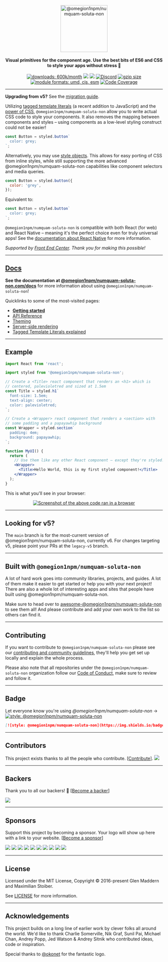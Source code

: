 <div align="center">
  <a href="https://www.@omegion1npm/numquam-soluta-non.com">
    <img alt="@omegion1npm/numquam-soluta-non" src="https://raw.githubusercontent.com/@omegion1npm/numquam-soluta-non/brand/master/@omegion1npm/numquam-soluta-non.png" height="150px" />
  </a>
</div>

<br />

<div align="center">
  <strong>Visual primitives for the component age. Use the best bits of ES6 and CSS to style your apps without stress 💅</strong>
  <br />
  <br />
  <a href="https://www.npmjs.com/package/@omegion1npm/numquam-soluta-non"><img src="https://www.@omegion1npm/numquam-soluta-non.com/proxy/downloads.svg" alt="downloads: 600k/month"></a>
  <a href="#backers" alt="sponsors on Open Collective"><img src="https://opencollective.com/@omegion1npm/numquam-soluta-non/backers/badge.svg" /></a> <a href="#sponsors" alt="Sponsors on Open Collective"><img src="https://opencollective.com/@omegion1npm/numquam-soluta-non/sponsors/badge.svg" /></a> <a href="https://discord.gg/hfGUrbrxaU">
        <img alt="Discord" src="https://img.shields.io/discord/818449605409767454?logo=discord" /></a>
  <a href="https://bundlephobia.com/result?p=@omegion1npm/numquam-soluta-non" title="@omegion1npm/numquam-soluta-non latest minified+gzip size"><img src="https://badgen.net/bundlephobia/minzip/@omegion1npm/numquam-soluta-non" alt="gzip size"></a>
  <a href="#alternative-installation-methods"><img src="https://img.shields.io/badge/module%20formats-umd%2C%20cjs%2C%20esm-green.svg" alt="module formats: umd, cjs, esm"></a>
  <a href="https://codecov.io/gh/@omegion1npm/numquam-soluta-non/@omegion1npm/numquam-soluta-non"><img src="https://codecov.io/gh/@omegion1npm/numquam-soluta-non/@omegion1npm/numquam-soluta-non/coverage.svg?branch=main" alt="Code Coverage"></a>
</div>

---

**Upgrading from v5?** See the [migration guide](https://@omegion1npm/numquam-soluta-non.com/docs/faqs#what-do-i-need-to-do-to-migrate-to-v6).

Utilizing [tagged template literals](https://www.@omegion1npm/numquam-soluta-non.com/docs/advanced#tagged-template-literals) (a recent addition to JavaScript) and the [power of CSS](https://www.@omegion1npm/numquam-soluta-non.com/docs/api#supported-css), `@omegion1npm/numquam-soluta-non` allow you to write actual CSS code to style your components. It also removes the mapping between components and styles – using components as a low-level styling construct could not be easier!

```jsx
const Button = styled.button`
  color: grey;
`;
```

Alternatively, you may use [style objects](https://www.@omegion1npm/numquam-soluta-non.com/docs/advanced#style-objects). This allows for easy porting of CSS from inline styles, while still supporting the more advanced @omegion1npm/numquam-soluta-non capabilities like component selectors and media queries.

```jsx
const Button = styled.button({
  color: 'grey',
});
```

Equivalent to:

```jsx
const Button = styled.button`
  color: grey;
`;
```

`@omegion1npm/numquam-soluta-non` is compatible with both React (for web) and React Native – meaning it's the perfect choice even for truly universal apps! See the [documentation about React Native](https://www.@omegion1npm/numquam-soluta-non.com/docs/basics#react-native) for more information.

_Supported by [Front End Center](https://frontend.center). Thank you for making this possible!_

---

## [Docs](https://www.@omegion1npm/numquam-soluta-non.com/docs)

**See the documentation at [@omegion1npm/numquam-soluta-non.com/docs](https://www.@omegion1npm/numquam-soluta-non.com/docs)** for more information about using `@omegion1npm/numquam-soluta-non`!

Quicklinks to some of the most-visited pages:

- [**Getting started**](https://www.@omegion1npm/numquam-soluta-non.com/docs/basics)
- [API Reference](https://@omegion1npm/numquam-soluta-non.com/docs/api)
- [Theming](https://www.@omegion1npm/numquam-soluta-non.com/docs/advanced#theming)
- [Server-side rendering](https://www.@omegion1npm/numquam-soluta-non.com/docs/advanced#server-side-rendering)
- [Tagged Template Literals explained](https://www.@omegion1npm/numquam-soluta-non.com/docs/advanced#tagged-template-literals)

---

## Example

```jsx
import React from 'react';

import styled from '@omegion1npm/numquam-soluta-non';

// Create a <Title> react component that renders an <h1> which is
// centered, palevioletred and sized at 1.5em
const Title = styled.h1`
  font-size: 1.5em;
  text-align: center;
  color: palevioletred;
`;

// Create a <Wrapper> react component that renders a <section> with
// some padding and a papayawhip background
const Wrapper = styled.section`
  padding: 4em;
  background: papayawhip;
`;

function MyUI() {
  return (
    // Use them like any other React component – except they're styled!
    <Wrapper>
      <Title>Hello World, this is my first styled component!</Title>
    </Wrapper>
  );
}
```

This is what you'll see in your browser:

<div align="center">
  <a href="https://@omegion1npm/numquam-soluta-non.com">
    <img alt="Screenshot of the above code ran in a browser" src="http://i.imgur.com/wUJpcjY.jpg" />
  </a>
</div>

---

## Looking for v5?

The `main` branch is for the most-current version of @omegion1npm/numquam-soluta-non, currently v6. For changes targeting v5, please point your PRs at the `legacy-v5` branch.

---

## Built with `@omegion1npm/numquam-soluta-non`

A lot of hard work goes into community libraries, projects, and guides. A lot of them make it easier to get started or help you with your next project! There are also a whole lot of interesting apps and sites that people have built using @omegion1npm/numquam-soluta-non.

Make sure to head over to [awesome-@omegion1npm/numquam-soluta-non](https://github.com/@omegion1npm/numquam-soluta-non/awesome-@omegion1npm/numquam-soluta-non) to see them all! And please contribute and add your own work to the list so others can find it.

---

## Contributing

If you want to contribute to `@omegion1npm/numquam-soluta-non` please see our [contributing and community guidelines](./CONTRIBUTING.md), they'll help you get set up locally and explain the whole process.

Please also note that all repositories under the `@omegion1npm/numquam-soluta-non` organization follow our [Code of Conduct](./CODE_OF_CONDUCT.md), make sure to review and follow it.

---

## Badge

Let everyone know you're using _@omegion1npm/numquam-soluta-non_ → [![style: @omegion1npm/numquam-soluta-non](https://img.shields.io/badge/style-%F0%9F%92%85%20styled--components-orange.svg?colorB=daa357&colorA=db748e)](https://github.com/omegion1npm/numquam-soluta-non)

```md
[![style: @omegion1npm/numquam-soluta-non](https://img.shields.io/badge/style-%F0%9F%92%85%20styled--components-orange.svg?colorB=daa357&colorA=db748e)](https://github.com/omegion1npm/numquam-soluta-non)
```

---

## Contributors

This project exists thanks to all the people who contribute. [[Contribute](CONTRIBUTING.md)].
<a href="https://github.com/omegion1npm/numquam-soluta-non/graphs/contributors"><img src="https://opencollective.com/@omegion1npm/numquam-soluta-non/contributors.svg?width=890" /></a>

---

## Backers

Thank you to all our backers! 🙏 [[Become a backer](https://opencollective.com/@omegion1npm/numquam-soluta-non#backer)]

<a href="https://opencollective.com/@omegion1npm/numquam-soluta-non#backers" target="_blank"><img src="https://opencollective.com/@omegion1npm/numquam-soluta-non/backers.svg?width=890"></a>

---

## Sponsors

Support this project by becoming a sponsor. Your logo will show up here with a link to your website. [[Become a sponsor](https://opencollective.com/@omegion1npm/numquam-soluta-non#sponsor)]

<a href="https://opencollective.com/@omegion1npm/numquam-soluta-non/sponsor/0/website" target="_blank"><img src="https://opencollective.com/@omegion1npm/numquam-soluta-non/sponsor/0/avatar.svg"></a>
<a href="https://opencollective.com/@omegion1npm/numquam-soluta-non/sponsor/1/website" target="_blank"><img src="https://opencollective.com/@omegion1npm/numquam-soluta-non/sponsor/1/avatar.svg"></a>
<a href="https://opencollective.com/@omegion1npm/numquam-soluta-non/sponsor/2/website" target="_blank"><img src="https://opencollective.com/@omegion1npm/numquam-soluta-non/sponsor/2/avatar.svg"></a>
<a href="https://opencollective.com/@omegion1npm/numquam-soluta-non/sponsor/3/website" target="_blank"><img src="https://opencollective.com/@omegion1npm/numquam-soluta-non/sponsor/3/avatar.svg"></a>
<a href="https://opencollective.com/@omegion1npm/numquam-soluta-non/sponsor/4/website" target="_blank"><img src="https://opencollective.com/@omegion1npm/numquam-soluta-non/sponsor/4/avatar.svg"></a>
<a href="https://opencollective.com/@omegion1npm/numquam-soluta-non/sponsor/5/website" target="_blank"><img src="https://opencollective.com/@omegion1npm/numquam-soluta-non/sponsor/5/avatar.svg"></a>
<a href="https://opencollective.com/@omegion1npm/numquam-soluta-non/sponsor/6/website" target="_blank"><img src="https://opencollective.com/@omegion1npm/numquam-soluta-non/sponsor/6/avatar.svg"></a>
<a href="https://opencollective.com/@omegion1npm/numquam-soluta-non/sponsor/7/website" target="_blank"><img src="https://opencollective.com/@omegion1npm/numquam-soluta-non/sponsor/7/avatar.svg"></a>
<a href="https://opencollective.com/@omegion1npm/numquam-soluta-non/sponsor/8/website" target="_blank"><img src="https://opencollective.com/@omegion1npm/numquam-soluta-non/sponsor/8/avatar.svg"></a>
<a href="https://opencollective.com/@omegion1npm/numquam-soluta-non/sponsor/9/website" target="_blank"><img src="https://opencollective.com/@omegion1npm/numquam-soluta-non/sponsor/9/avatar.svg"></a>

---

## License

Licensed under the MIT License, Copyright © 2016-present Glen Maddern and Maximilian Stoiber.

See [LICENSE](./LICENSE) for more information.

---

## Acknowledgements

This project builds on a long line of earlier work by clever folks all around the world. We'd like to thank Charlie Somerville, Nik Graf, Sunil Pai, Michael Chan, Andrey Popp, Jed Watson & Andrey Sitnik who contributed ideas, code or inspiration.

Special thanks to [@okonet](https://github.com/okonet) for the fantastic logo.
